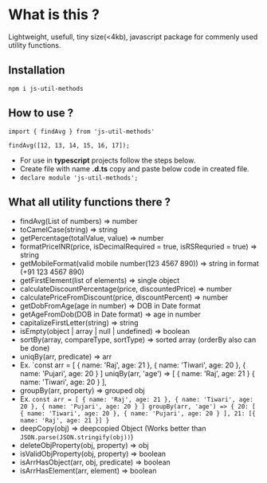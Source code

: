 # What is this ?

Lightweight, usefull, tiny size(<4kb), javascript package for commenly used utility functions.

## Installation

`npm i js-util-methods`

## How to use ?

```
import { findAvg } from 'js-util-methods'

findAvg([12, 13, 14, 15, 16, 17]);
```

* For use in **typescript** projects follow the steps below.
* Create file with name **.d.ts** copy and paste below code in created file.
* `declare module 'js-util-methods';`

## What all utility functions there ?

* findAvg(List of numbers) => number
* toCamelCase(string) => string
* getPercentage(totalValue, value) => number
* formatPriceINR(price, isDecimalRequired = true, isRSRequried = true) => string
* getMobileFormat(valid mobile number(123 4567 890)) => string in format (+91 123 4567 890)
* getFirstElement(list of elements) => single object
* calculateDiscountPercentage(price, discountedPrice) => number
* calculatePriceFromDiscount(price, discountPercent) => number
* getDobFromAge(age in number) => DOB in Date format
* getAgeFromDob(DOB in Date format) => age in number
* capitalizeFirstLetter(string) => string
* isEmpty(object | array | null | undefined) => boolean
* sortBy(array, compareType, sortType) => sorted array (orderBy also can be done)
* uniqBy(arr, predicate) => arr
* Ex. `const arr = [
        { name: 'Raj', age: 21 },
        { name: 'Tiwari', age: 20 },
        { name: 'Pujari', age: 20 }
    ]
    uniqBy(arr, 'age') =>
    [
        { name: 'Raj', age: 21 }
        { name: 'Tiwari', age: 20 }
    ],
* groupBy(arr, property) => grouped obj
* Ex. `const arr = [
        { name: 'Raj', age: 21 },
        { name: 'Tiwari', age: 20 },
        { name: 'Pujari', age: 20 }
    ]
    groupBy(arr, 'age') =>
    {
      20: [
        { name: 'Tiwari', age: 20 },
        { name: 'Pujari', age: 20 }
      ],
      21: [{ name: 'Raj', age: 21 }]
    }`
* deepCopy(obj) => deepcopied Object (Works better than `JSON.parse(JSON.stringify(obj))`)
* deleteObjProperty(obj, property) => obj
* isValidObjProperty(obj, property) => boolean
* isArrHasObject(arr, obj, predicate) => boolean
* isArrHasElement(arr, element) => boolean
